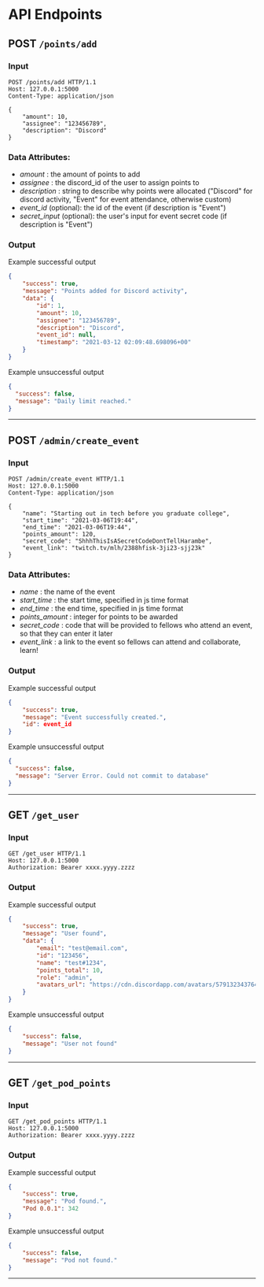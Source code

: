 # API Endpoints

## **POST** `/points/add`

### Input

```HTTP
POST /points/add HTTP/1.1
Host: 127.0.0.1:5000
Content-Type: application/json

{
    "amount": 10,
    "assignee": "123456789",
    "description": "Discord"
}
```

### Data Attributes:

- _amount_ : the amount of points to add
- _assignee_ : the discord_id of the user to assign points to
- _description_ : string to describe why points were allocated ("Discord" for discord activity, "Event" for event attendance, otherwise custom)
- _event_id_ (optional): the id of the event (if description is "Event")
- _secret_input_ (optional): the user's input for event secret code (if description is "Event")

### Output

Example successful output

```json
{
    "success": true,
    "message": "Points added for Discord activity",
    "data": {
        "id": 1,
        "amount": 10,
        "assignee": "123456789",
        "description": "Discord",
        "event_id": null,
        "timestamp": "2021-03-12 02:09:48.698096+00"
    }
}
```

Example unsuccessful output

```json
{
  "success": false,
  "message": "Daily limit reached."
}
```

---

## **POST** `/admin/create_event`

### Input

```HTTP
POST /admin/create_event HTTP/1.1
Host: 127.0.0.1:5000
Content-Type: application/json

{
    "name": "Starting out in tech before you graduate college",
    "start_time": "2021-03-06T19:44",
    "end_time": "2021-03-06T19:44",
    "points_amount": 120,
    "secret_code": "ShhhThisIsASecretCodeDontTellHarambe",
    "event_link": "twitch.tv/mlh/2388hfisk-3ji23-sjj23k"
}
```

### Data Attributes:

- _name_ : the name of the event
- _start\_time_ : the start time, specified in js time format
- _end\_time_ : the end time, specified in js time format
- _points\_amount_ : integer for points to be awarded
- _secret\_code_ : code that will be provided to fellows who attend an event, so that they can enter it later
- _event\_link_ : a link to the event so fellows can attend and collaborate, learn!

### Output

Example successful output

```json
{
    "success": true,
    "message": "Event successfully created.",
    "id": event_id
}
```

Example unsuccessful output

```json
{
  "success": false,
  "message": "Server Error. Could not commit to database"
}
```

---

## **GET** `/get_user`

### Input

```HTTP
GET /get_user HTTP/1.1
Host: 127.0.0.1:5000
Authorization: Bearer xxxx.yyyy.zzzz
```

### Output

Example successful output

```json
{
    "success": true,
    "message": "User found",
    "data": {
        "email": "test@email.com",
        "id": "123456",
        "name": "test#1234",
        "points_total": 10,
        "role": "admin",
        "avatars_url": "https://cdn.discordapp.com/avatars/579132343764254758/4d94893dd9d0c345cc843a1159152525.png?size=128"
    }
}
```

Example unsuccessful output

```json
{
    "success": false,
    "message": "User not found"
}
```

---

## **GET** `/get_pod_points`

### Input

```HTTP
GET /get_pod_points HTTP/1.1
Host: 127.0.0.1:5000
Authorization: Bearer xxxx.yyyy.zzzz
```

### Output

Example successful output

```json
{
    "success": true,
    "message": "Pod found.",
    "Pod 0.0.1": 342
}
```

Example unsuccessful output

```json
{
    "success": false,
    "message": "Pod not found."
}
```

---